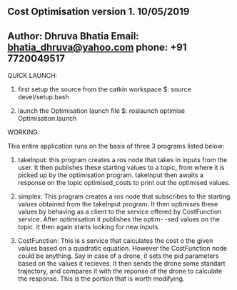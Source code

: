 Cost Optimisation version 1. 10/05/2019
--------------------------------------
Author: Dhruva Bhatia
Email: bhatia_dhruva@yahoo.com
phone: +91 7720049517
--------------------------------------

QUICK LAUNCH:
1. first setup the source from the catkin workspace
   $: source devel/setup.bash

2. launch the Optimisation launch file
   $: roslaunch optimise Optimisation.launch

WORKING:

This entire application runs on the basis of three 3 programs listed below:

   1. takeInput: this program creates a ros node that takes in inputs from the
                 user. It then publishes these starting values to a topic, from
                 where it is picked up by the optimisation program.
                 takeInput then awaits a  response on the topic optimised_costs
                 to print out the optimised values.

   2. simplex:   This program creates a ros node that subscribes to the starting
                 values obtained from the takeInput program. It then optimises
                 these values by behaving as a client to the service offered by
                 CostFunction service. After optimisation it publishes the optim-
                 -sed values on the topic. it then again starts looking for new
                 inputs.

   3. CostFunction: This is s service that calculates the cost o the given
                  values based on a quadratic equation. However the CostFunction
                  node could be anything. Say in case of a drone, it sets the
                  pid parameters based on the values it recieves. It then sends
                  the drone some standart trajectory, and compares it with the
                  reponse of the drone to calculate the response. This is the
                  portion that is worth modifying. 
